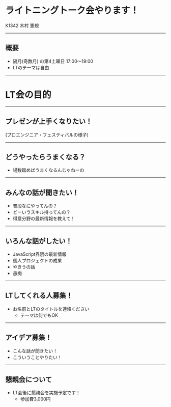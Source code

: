 # ライトニングトーク会やります！

K1342 木村 憲規

---

## 概要

* 隔月(奇数月) の第4土曜日 17:00～19:00
* LTのテーマは自由

---

# LT会の目的

---

## プレゼンが上手くなりたい！

(プロエンジニア・フェスティバルの様子)

---

## どうやったらうまくなる？

* 場数踏めばうまくなるんじゃねーの

---

## みんなの話が聞きたい！

* 普段なにやってんの？
* どーいうスキル持ってんの？
* 得意分野の最新情報を教えて！

---

## いろんな話がしたい！

* JavaScript界隈の最新情報
* 個人プロジェクトの成果
* やきうの話
* 愚痴

---

## LTしてくれる人募集！

* お名前とLTのタイトルを連絡ください
  - テーマは何でもOK

---

## アイデア募集！

* こんな話が聞きたい！
* こういうことやりたい！

---

## 懇親会について

* LT会後に懇親会を実施予定です！
  - 参加費3,000円

